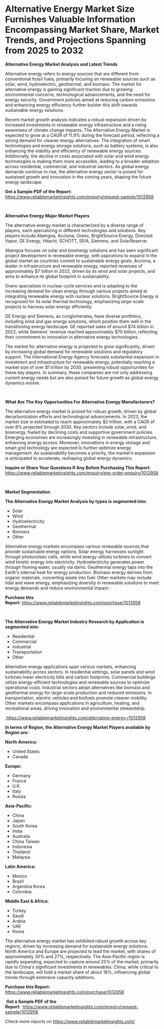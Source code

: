 <p><h1>Alternative Energy Market Size Furnishes Valuable Information Encompassing Market Share, Market Trends, and Projections Spanning from 2025 to 2032</h1></p><p><strong>Alternative Energy Market Analysis and Latest Trends</strong></p>
<p><p>Alternative energy refers to energy sources that are different from conventional fossil fuels, primarily focusing on renewable sources such as solar, wind, hydroelectric, geothermal, and biomass. The market for alternative energy is gaining significant traction due to growing environmental concerns, technological advancements, and the need for energy security. Government policies aimed at reducing carbon emissions and enhancing energy efficiency further bolster this shift towards sustainable energy solutions.</p><p>Recent market growth analysis indicates a robust expansion driven by increased investments in renewable energy infrastructure and a rising awareness of climate change impacts. The Alternative Energy Market is expected to grow at a CAGR of 11.9% during the forecast period, reflecting a strong demand for cleaner energy alternatives. The integration of smart technologies and energy storage solutions, such as battery systems, is also enhancing the viability and efficiency of renewable energy sources. Additionally, the decline in costs associated with solar and wind energy technologies is making them more accessible, leading to a broader adoption across residential, commercial, and industrial sectors. As global energy demands continue to rise, the alternative energy sector is poised for sustained growth and innovation in the coming years, shaping the future energy landscape.</p></p>
<p><strong>Get a Sample PDF of the Report:&nbsp;</strong> <a href="https://www.reliablemarketinsights.com/enquiry/request-sample/1012958?utm_campaign=2102&utm_medium=2&utm_source=Github&utm_content=ia&utm_term=06032025&utm_id=alternative-energy">https://www.reliablemarketinsights.com/enquiry/request-sample/1012958</a></p>
<p>&nbsp;</p>
<p><strong>Alternative Energy Major Market Players</strong></p>
<p><p>The alternative energy market is characterized by a diverse range of players, each specializing in different technologies and solutions. Key players include Abengoa, Acciona, Orano, BrightSource Energy, Directed Vapor, GE Energy, Hitachi, SCHOTT, SEIA, Siemens, and SolarReserve.</p><p>Abengoa focuses on solar and bioenergy solutions and has seen significant project development in renewable energy, with aspirations to expand in the global market as countries commit to sustainable energy goals. Acciona, a leader in infrastructure and renewable energy, reported revenues of approximately $7 billion in 2022, driven by its wind and solar projects, and aims to enhance its global footprint in sustainability.</p><p>Orano specializes in nuclear cycle services and is adapting to the increasing demand for clean energy through various projects aimed at integrating renewable energy with nuclear solutions. BrightSource Energy is recognized for its solar thermal technology, emphasizing large-scale projects to harness solar energy efficiently.</p><p>GE Energy and Siemens, as conglomerates, have diverse portfolios, including wind and gas energy solutions, which position them well in the transitioning energy landscape. GE reported sales of around $74 billion in 2022, while Siemens' revenue reached approximately $70 billion, reflecting their commitment to innovation in alternative energy technologies.</p><p>The market for alternative energy is projected to grow significantly, driven by increasing global demand for renewable solutions and regulatory support. The International Energy Agency forecasts substantial expansion in investment and infrastructure for renewable energy, potentially reaching a market size of over $1 trillion by 2030, presenting robust opportunities for these key players. In summary, these companies are not only addressing current energy needs but are also poised for future growth as global energy dynamics evolve.</p></p>
<p>&nbsp;</p>
<p><strong>What Are The Key Opportunities For Alternative Energy Manufacturers?</strong></p>
<p><p>The alternative energy market is poised for robust growth, driven by global decarbonization efforts and technological advancements. In 2023, the market size is estimated to reach approximately $2 trillion, with a CAGR of over 8% projected through 2030. Key sectors include solar, wind, and bioenergy, fueled by declining costs and supportive government policies. Emerging economies are increasingly investing in renewable infrastructure, enhancing energy access. Moreover, innovations in energy storage and smart grid technology are expected to further optimize energy management. As sustainability becomes a priority, the market's expansion is anticipated to accelerate, reshaping global energy dynamics.</p></p>
<p><strong>Inquire or Share Your Questions If Any Before Purchasing This Report:</strong> <a href="https://www.reliablemarketinsights.com/enquiry/pre-order-enquiry/1012958?utm_campaign=2102&utm_medium=2&utm_source=Github&utm_content=ia&utm_term=06032025&utm_id=alternative-energy">https://www.reliablemarketinsights.com/enquiry/pre-order-enquiry/1012958</a></p>
<p>&nbsp;</p>
<p><strong>Market Segmentation</strong></p>
<p><strong>The Alternative Energy Market Analysis by types is segmented into:</strong></p>
<p><ul><li>Solar</li><li>Wind</li><li>Hydroelectricity</li><li>Geothermal</li><li>Biomass</li><li>Other</li></ul></p>
<p><p>Alternative energy markets encompass various renewable sources that provide sustainable energy options. Solar energy harnesses sunlight through photovoltaic cells, while wind energy utilizes turbines to convert wind kinetic energy into electricity. Hydroelectricity generates power through flowing water, usually via dams. Geothermal energy taps into the Earth's internal heat for energy production. Biomass energy derives from organic materials, converting waste into fuel. Other markets may include tidal and wave energy, emphasizing diversity in renewable solutions to meet energy demands and reduce environmental impact.</p></p>
<p><strong>Purchase this Report:&nbsp;</strong><a href="https://www.reliablemarketinsights.com/purchase/1012958?utm_campaign=2102&utm_medium=2&utm_source=Github&utm_content=ia&utm_term=06032025&utm_id=alternative-energy">https://www.reliablemarketinsights.com/purchase/1012958</a></p>
<p>&nbsp;</p>
<p><strong>The Alternative Energy Market Industry Research by Application is segmented into:</strong></p>
<p><ul><li>Residential</li><li>Commercial</li><li>Industrial</li><li>Transportation</li><li>Other</li></ul></p>
<p><p>Alternative energy applications span various markets, enhancing sustainability across sectors. In residential settings, solar panels and wind turbines lower electricity bills and carbon footprints. Commercial buildings utilize energy-efficient technologies and renewable sources to optimize operational costs. Industrial sectors adopt alternatives like biomass and geothermal energy for large-scale production and reduced emissions. In transportation, electric vehicles and biofuels promote cleaner mobility. Other markets encompass applications in agriculture, heating, and recreational areas, driving innovation and environmental stewardship.</p></p>
<p><a href="https://www.reliablemarketinsights.com/alternative-energy-r1012958?utm_campaign=2102&utm_medium=2&utm_source=Github&utm_content=ia&utm_term=06032025&utm_id=alternative-energy">&nbsp;https://www.reliablemarketinsights.com/alternative-energy-r1012958</a></p>
<p><strong>In terms of Region, the Alternative Energy Market Players available by Region are:</strong></p>
<p>
    <p> <strong> North America: </strong>
        <ul>
            <li>United States</li>
            <li>Canada</li>
        </ul>
        </p> 
    <p> <strong> Europe: </strong>
        <ul>
            <li>Germany</li>
            <li>France</li>
            <li>U.K.</li>
            <li>Italy</li>
            <li>Russia</li>
        </ul>
        </p> 
    <p> <strong> Asia-Pacific: </strong>
        <ul>
            <li>China</li>
            <li>Japan</li>
            <li>South Korea</li>
            <li>India</li>
            <li>Australia</li>
            <li>China Taiwan</li>
            <li>Indonesia</li>
            <li>Thailand</li>
            <li>Malaysia</li>
        </ul>
        </p> 
    <p> <strong> Latin America: </strong>
        <ul>
            <li>Mexico</li>
            <li>Brazil</li>
            <li>Argentina Korea</li>
            <li>Colombia</li>
        </ul>
        </p> 
    <p> <strong> Middle East & Africa: </strong>
        <ul>
            <li>Turkey</li>
            <li>Saudi</li>
            <li>Arabia</li>
            <li>UAE</li>
            <li>Korea</li>
        </ul>
    </p>
    </p>
<p><p>The alternative energy market has exhibited robust growth across key regions, driven by increasing demand for sustainable energy solutions. North America and Europe are projected to lead the market, with shares of approximately 30% and 27%, respectively. The Asia-Pacific region is rapidly expanding, expected to capture around 25% of the market, primarily due to China's significant investments in renewables. China, while critical to the landscape, will hold a market share of about 18%, influencing global trends through extensive capacity additions.</p></p>
<p><strong>Purchase this Report: </strong><a href="https://www.reliablemarketinsights.com/purchase/1012958?utm_campaign=2102&utm_medium=2&utm_source=Github&utm_content=ia&utm_term=06032025&utm_id=alternative-energy">https://www.reliablemarketinsights.com/purchase/1012958</a></p>
<p>&nbsp;<strong>Get a Sample PDF of the Report:&nbsp;&nbsp;</strong><a href="https://www.reliablemarketinsights.com/enquiry/request-sample/1012958?utm_campaign=2102&utm_medium=2&utm_source=Github&utm_content=ia&utm_term=06032025&utm_id=alternative-energy">https://www.reliablemarketinsights.com/enquiry/request-sample/1012958</a></p>
<p><strong></strong></p>
<p>Check more reports on <a href="https://www.reliablemarketinsights.com/?utm_campaign=2102&utm_medium=2&utm_source=Github&utm_content=ia&utm_term=06032025&utm_id=alternative-energy">https://www.reliablemarketinsights.com/</a></p>